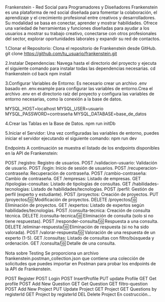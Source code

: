 Frankenstein - Red Social para Programadores y Diseñadores
Frankenstein es una plataforma de red social diseñada para fomentar la colaboración, el aprendizaje y el crecimiento profesional entre creativos y desarrolladores. Su modalidad se basa en conectar, aprender y mostrar habilidades. Ofrece una variedad de herramientas y funciones diseñadas para ayudar a los usuarios a mostrar su trabajo creativo, conectarse con otros profesionales del sector, explorar oportunidades laborales y expandir su red de contactos.

1.Clonar el Repositorio: Clona el repositorio de Frankenstein desde GitHub.
git clone https://github.com/tu_usuario/frankenstein.git

2.Instalar Dependencias: Navega hasta el directorio del proyecto y ejecuta el siguiente comando para instalar todas las dependencias necesarias.
cd frankenstein
cd back
npm install

3.Configurar Variables de Entorno: Es necesario crear un archivo .env basado en .env.example para configurar las variables de entorno.Crea el archivo .env en el directorio raíz del proyecto y configura las variables de entorno necesarias, como la conexión a la base de datos.

MYSQL_HOST=localhost
MYSQL_USER=usuario
MYSQL_PASSWORD=contraseña
MYSQL_DATABASE=base_de_datos

4.Crear las Tablas en la Base de Datos.
npm run initDb

5.Iniciar el Servidor: Una vez configuradas las variables de entorno, puedes iniciar el servidor ejecutando el siguiente comando:
npm run dev

Endpoints
A continuación se muestra el listado de los endpoints disponibles en la API de Frankenstein:

POST /registro: Registro de usuarios.
POST /validacion-usuario: Validación de usuario.
POST /login: Inicio de sesión de usuarios.
POST /recuperacion-contraseña: Recuperación de contraseña.
POST /cambio-contraseña: Cambio de contraseña.
GET /empresas: Listado de empresas.
GET /tipologias-consultas: Listado de tipologías de consultas.
GET /habilidades-tecnologias: Listado de habilidades/tecnologías.
POST /perfil: Gestión de perfil (experto y estudiante).
POST /proyectos: Creación de proyectos.
PUT /proyectos/:id: Modificación de proyectos.
DELETE /proyectos/:id: Eliminación de proyectos.
GET /expertos: Listado de expertos según habilidades/tecnologías.
POST /consulta-tecnica: Creación de consulta técnica.
DELETE /consulta-tecnica/:id: Eliminación de consulta (solo si no tiene respuestas).
POST /responder-consulta/:id: Respuesta a una consulta.
DELETE /eliminar-respuesta/:id: Eliminación de respuesta (si no ha sido valorada).
POST /valorar-respuesta/:id: Valoración de una respuesta de un experto (1-5).
GET /consultas: Listado de consultas con filtro/búsqueda y ordenación.
GET /consulta/:id: Detalle de una consulta.


Nota sobre Testing
Se proporciona un archivo frankenstein.postman_collection.json que contiene una colección de solicitudes que puedes importar en Postman para probar los endpoints de la API de Frankenstein. 

POST Register
POST Login
POST InsertProfile
PUT update Profile
GET Get profile
POST Add New Question
GET Get Question
GET filtro-question
POST Add New Project
PUT Update Project 
GET Project
GET Questions by registerId
GET Project by registerId
DEL Delete Project
En costrucción...